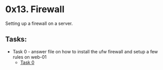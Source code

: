 # 0x13. Firewall

Setting up a firewall on a server.

## Tasks:

- Task 0 - answer file on how to install the ufw firewall and setup a few rules on web-01
     - [Task 0]()

